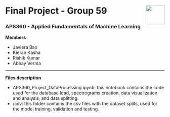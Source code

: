 # Final Project - Group 59<img src="https://upload.wikimedia.org/wikipedia/en/thumb/0/04/Utoronto_coa.svg/1024px-Utoronto_coa.svg.png" width=60px align="right"> 
### APS360 - Applied Fundamentals of Machine Learning

**Members**
- Javiera Bao
- Kieran Kasha
- Rishik Kumar
- Abhay Verma

---

**Files description**
- APS360\_Project\_DataProcessing.ipynb: this notebook contains the code used for the database load, spectrograms creation, data visualization and analysis, and data splitting.
- /csv: this folder contains the csv files with the dataset splits, used for the model training, validation and testing.

